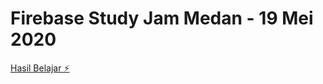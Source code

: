 # Firebase Study Jam Medan - 19 Mei 2020

[Hasil Belajar ⚡️](https://fir-study-jam-medan.firebaseapp.com/)
